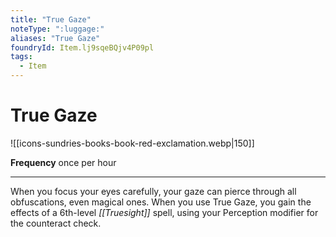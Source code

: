 ```yaml
---
title: "True Gaze"
noteType: ":luggage:"
aliases: "True Gaze"
foundryId: Item.lj9sqeBQjv4P09pl
tags:
  - Item
---
```


# True Gaze
![[icons-sundries-books-book-red-exclamation.webp|150]]

**Frequency** once per hour

* * *

When you focus your eyes carefully, your gaze can pierce through all obfuscations, even magical ones. When you use True Gaze, you gain the effects of a 6th-level _[[Truesight]]_ spell, using your Perception modifier for the counteract check.
